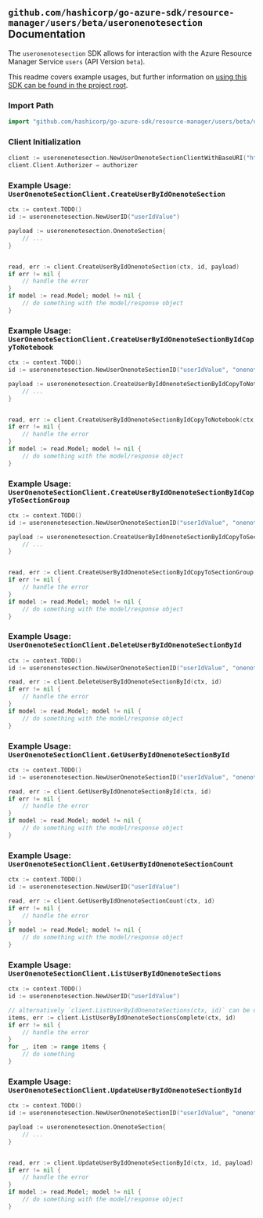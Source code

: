 
## `github.com/hashicorp/go-azure-sdk/resource-manager/users/beta/useronenotesection` Documentation

The `useronenotesection` SDK allows for interaction with the Azure Resource Manager Service `users` (API Version `beta`).

This readme covers example usages, but further information on [using this SDK can be found in the project root](https://github.com/hashicorp/go-azure-sdk/tree/main/docs).

### Import Path

```go
import "github.com/hashicorp/go-azure-sdk/resource-manager/users/beta/useronenotesection"
```


### Client Initialization

```go
client := useronenotesection.NewUserOnenoteSectionClientWithBaseURI("https://management.azure.com")
client.Client.Authorizer = authorizer
```


### Example Usage: `UserOnenoteSectionClient.CreateUserByIdOnenoteSection`

```go
ctx := context.TODO()
id := useronenotesection.NewUserID("userIdValue")

payload := useronenotesection.OnenoteSection{
	// ...
}


read, err := client.CreateUserByIdOnenoteSection(ctx, id, payload)
if err != nil {
	// handle the error
}
if model := read.Model; model != nil {
	// do something with the model/response object
}
```


### Example Usage: `UserOnenoteSectionClient.CreateUserByIdOnenoteSectionByIdCopyToNotebook`

```go
ctx := context.TODO()
id := useronenotesection.NewUserOnenoteSectionID("userIdValue", "onenoteSectionIdValue")

payload := useronenotesection.CreateUserByIdOnenoteSectionByIdCopyToNotebookRequest{
	// ...
}


read, err := client.CreateUserByIdOnenoteSectionByIdCopyToNotebook(ctx, id, payload)
if err != nil {
	// handle the error
}
if model := read.Model; model != nil {
	// do something with the model/response object
}
```


### Example Usage: `UserOnenoteSectionClient.CreateUserByIdOnenoteSectionByIdCopyToSectionGroup`

```go
ctx := context.TODO()
id := useronenotesection.NewUserOnenoteSectionID("userIdValue", "onenoteSectionIdValue")

payload := useronenotesection.CreateUserByIdOnenoteSectionByIdCopyToSectionGroupRequest{
	// ...
}


read, err := client.CreateUserByIdOnenoteSectionByIdCopyToSectionGroup(ctx, id, payload)
if err != nil {
	// handle the error
}
if model := read.Model; model != nil {
	// do something with the model/response object
}
```


### Example Usage: `UserOnenoteSectionClient.DeleteUserByIdOnenoteSectionById`

```go
ctx := context.TODO()
id := useronenotesection.NewUserOnenoteSectionID("userIdValue", "onenoteSectionIdValue")

read, err := client.DeleteUserByIdOnenoteSectionById(ctx, id)
if err != nil {
	// handle the error
}
if model := read.Model; model != nil {
	// do something with the model/response object
}
```


### Example Usage: `UserOnenoteSectionClient.GetUserByIdOnenoteSectionById`

```go
ctx := context.TODO()
id := useronenotesection.NewUserOnenoteSectionID("userIdValue", "onenoteSectionIdValue")

read, err := client.GetUserByIdOnenoteSectionById(ctx, id)
if err != nil {
	// handle the error
}
if model := read.Model; model != nil {
	// do something with the model/response object
}
```


### Example Usage: `UserOnenoteSectionClient.GetUserByIdOnenoteSectionCount`

```go
ctx := context.TODO()
id := useronenotesection.NewUserID("userIdValue")

read, err := client.GetUserByIdOnenoteSectionCount(ctx, id)
if err != nil {
	// handle the error
}
if model := read.Model; model != nil {
	// do something with the model/response object
}
```


### Example Usage: `UserOnenoteSectionClient.ListUserByIdOnenoteSections`

```go
ctx := context.TODO()
id := useronenotesection.NewUserID("userIdValue")

// alternatively `client.ListUserByIdOnenoteSections(ctx, id)` can be used to do batched pagination
items, err := client.ListUserByIdOnenoteSectionsComplete(ctx, id)
if err != nil {
	// handle the error
}
for _, item := range items {
	// do something
}
```


### Example Usage: `UserOnenoteSectionClient.UpdateUserByIdOnenoteSectionById`

```go
ctx := context.TODO()
id := useronenotesection.NewUserOnenoteSectionID("userIdValue", "onenoteSectionIdValue")

payload := useronenotesection.OnenoteSection{
	// ...
}


read, err := client.UpdateUserByIdOnenoteSectionById(ctx, id, payload)
if err != nil {
	// handle the error
}
if model := read.Model; model != nil {
	// do something with the model/response object
}
```
